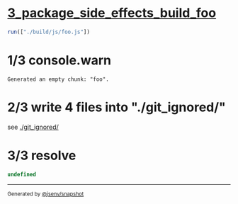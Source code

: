 # [3_package_side_effects_build_foo](../../package_side_effects_update.test.mjs#L46)

```js
run(["./build/js/foo.js"])
```

# 1/3 console.warn

```console
Generated an empty chunk: "foo".
```

# 2/3 write 4 files into "./git_ignored/"

see [./git_ignored/](./git_ignored/)

# 3/3 resolve

```js
undefined
```

---

<sub>
  Generated by <a href="https://github.com/jsenv/core/tree/main/packages/tooling/snapshot">@jsenv/snapshot</a>
</sub>
